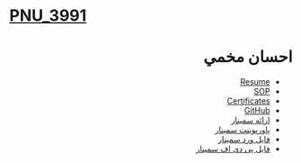 # [PNU_3991](https://github.com/AliRazavi-edu/PNU_3991#TOC)

<div dir="rtl">
 
# احسان مخمي
- [Resume](https://EhsanMokhmi.github.io/) 
- [SOP](https://ehsanmokhmi.github.io/SOP/)
- [Certificates](https://github.com/EhsanMokhmi/Certificate)
- [GitHub](https://github.com/EhsanMokhmi)
- [ارائه سمینار]() 
- [پاورپوینت سمینار]() 
- [فایل ورد سمینار]() 
- [فایل پی دی اف سمینار]() 

</div>
